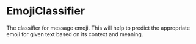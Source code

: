 # EmojiClassifier
The classifier for message emoji. This will help to predict the appropriate emoji for given text based on its context and meaning. 
